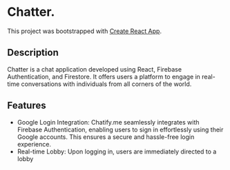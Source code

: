 # Chatter.

This project was bootstrapped with [Create React App](https://github.com/facebook/create-react-app).

## Description

Chatter is a chat application developed using React, Firebase Authentication, and Firestore. It offers users a platform to engage in real-time conversations with individuals from all corners of the world.


## Features
- Google Login Integration: Chatify.me seamlessly integrates with Firebase Authentication, enabling users to sign in effortlessly using their Google accounts. This ensures a secure and hassle-free login experience.
- Real-time Lobby: Upon logging in, users are immediately directed to a lobby

